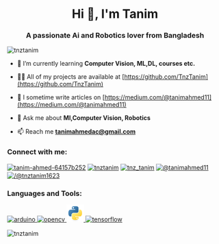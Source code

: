 <h1 align="center">Hi 👋, I'm Tanim</h1>
<h3 align="center">A passionate Ai and Robotics lover from Bangladesh</h3>

<p align="left"> <img src="https://komarev.com/ghpvc/?username=tnztanim&label=Profile%20views&color=0e75b6&style=flat" alt="tnztanim" /> </p>

- 🌱 I’m currently learning **Computer Vision, ML,DL, courses etc.**

- 👨‍💻 All of my projects are available at [https://github.com/TnzTanim](https://github.com/TnzTanim)

- 📝 I sometime write articles on [https://medium.com/@tanimahmed11](https://medium.com/@tanimahmed11)

- 💬 Ask me about **Ml,Computer Vision, Robotics**

- 📫 Reach me **tanimahmedac@gmail.com**

<h3 align="left">Connect with me:</h3>
<p align="left">
<a href="https://linkedin.com/in/tanim-ahmed-64157b252" target="blank"><img align="center" src="https://raw.githubusercontent.com/rahuldkjain/github-profile-readme-generator/master/src/images/icons/Social/linked-in-alt.svg" alt="tanim-ahmed-64157b252" height="30" width="40" /></a>
<a href="https://fb.com/tnztanim" target="blank"><img align="center" src="https://raw.githubusercontent.com/rahuldkjain/github-profile-readme-generator/master/src/images/icons/Social/facebook.svg" alt="tnztanim" height="30" width="40" /></a>
<a href="https://instagram.com/tnz_tanim" target="blank"><img align="center" src="https://raw.githubusercontent.com/rahuldkjain/github-profile-readme-generator/master/src/images/icons/Social/instagram.svg" alt="tnz_tanim" height="30" width="40" /></a>
<a href="https://medium.com/@tanimahmed11" target="blank"><img align="center" src="https://raw.githubusercontent.com/rahuldkjain/github-profile-readme-generator/master/src/images/icons/Social/medium.svg" alt="@tanimahmed11" height="30" width="40" /></a>
<a href="https://www.youtube.com/@tnztanim1623" target="blank"><img align="center" src="https://raw.githubusercontent.com/rahuldkjain/github-profile-readme-generator/master/src/images/icons/Social/youtube.svg" alt="/@tnztanim1623" height="30" width="40" /></a>
</p>

<h3 align="left">Languages and Tools:</h3>
<p align="left"> <a href="https://www.arduino.cc/" target="_blank" rel="noreferrer"> <img src="https://cdn.worldvectorlogo.com/logos/arduino-1.svg" alt="arduino" width="40" height="40"/> </a> <a href="https://opencv.org/" target="_blank" rel="noreferrer"> <img src="https://www.vectorlogo.zone/logos/opencv/opencv-icon.svg" alt="opencv" width="40" height="40"/> </a> <a href="https://www.python.org" target="_blank" rel="noreferrer"> <img src="https://raw.githubusercontent.com/devicons/devicon/master/icons/python/python-original.svg" alt="python" width="40" height="40"/> </a> <a href="https://www.tensorflow.org" target="_blank" rel="noreferrer"> <img src="https://www.vectorlogo.zone/logos/tensorflow/tensorflow-icon.svg" alt="tensorflow" width="40" height="40"/> </a> </p>

<p><img align="center" src="https://github-readme-stats.vercel.app/api/top-langs?username=tnztanim&show_icons=true&locale=en&layout=compact" alt="tnztanim" /></p>

